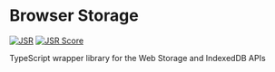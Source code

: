 # Browser Storage

[![JSR](https://jsr.io/badges/@bdavidson/browser-storage)](https://jsr.io/@bdavidson/browser-storage)
[![JSR Score](https://jsr.io/badges/@bdavidson/browser-storage/score)](https://jsr.io/@bdavidson/browser-storage)


TypeScript wrapper library for the Web Storage and IndexedDB APIs
